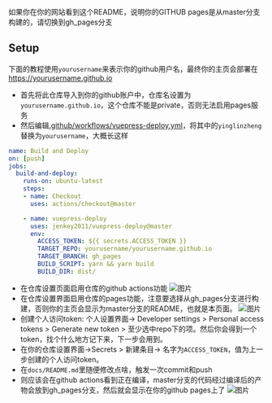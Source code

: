 如果你在你的网站看到这个README，说明你的GITHUB pages是从master分支构建的，请切换到gh_pages分支

## Setup
下面的教程使用`yourusername`来表示你的github用户名，最终你的主页会部署在 https://yourusername.github.io
- 首先将此仓库导入到你的github账户中，仓库名设置为`yourusername.github.io`，这个仓库不能是private，否则无法启用pages服务
- 然后编辑[.github/workflows/vuepress-deploy.yml](.github/workflows/vuepress-deploy.yml)，将其中的`yinglinzheng`替换为`yourusername`，大概长这样
```yml
name: Build and Deploy
on: [push]
jobs:
  build-and-deploy:
    runs-on: ubuntu-latest
    steps:
    - name: Checkout
      uses: actions/checkout@master

    - name: vuepress-deploy
      uses: jenkey2011/vuepress-deploy@master
      env:
        ACCESS_TOKEN: ${{ secrets.ACCESS_TOKEN }}
        TARGET_REPO: yourusername/yourusername.github.io
        TARGET_BRANCH: gh_pages
        BUILD_SCRIPT: yarn && yarn build
        BUILD_DIR: dist/

```

- 在仓库设置页面启用仓库的github actions功能
![图片](https://user-images.githubusercontent.com/89906355/203791726-f7aab2f6-eb99-44aa-85db-8ce6e0259baf.png)
- 在仓库设置界面启用仓库的pages功能，注意要选择从gh_pages分支进行构建，否则你的主页会显示为master分支的README，也就是本页面。
![图片](https://user-images.githubusercontent.com/89906355/203791483-ee4b2c83-8da0-4839-877f-9f37d12a7008.png)
- 创建个人访问token: 个人设置界面-> Developer settings > Personal access tokens > Generate new token > 至少选中repo下的项。然后你会得到一个token，找个什么地方记下来，下一步会用到。
- 在你的仓库设置界面->Secrets > 新建条目-> 名字为`ACCESS_TOKEN`，值为上一步创建的个人访问token。
- 在`docs/README.md`里随便修改点啥，触发一次commit和push
- 则应该会在github actions看到正在编译，master分支的代码经过编译后的产物会放到gh_pages分支，然后就会显示在你的github pages上了
![图片](https://user-images.githubusercontent.com/89906355/203791898-b699218c-4df9-4a90-b5fd-c9505fbbbfc8.png)







